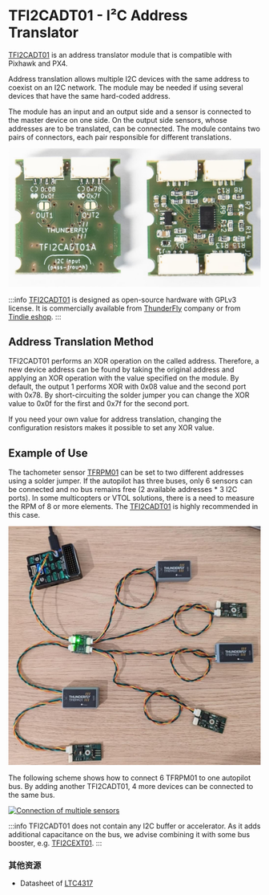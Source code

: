 # TFI2CADT01 - I²C Address Translator

[TFI2CADT01](https://docs.thunderfly.cz/avionics/TFI2CADT01/) is an address translator module that is compatible with Pixhawk and PX4.

Address translation allows multiple I2C devices with the same address to coexist on an I2C network.
The module may be needed if using several devices that have the same hard-coded address.

The module has an input and an output side and a sensor is connected to the master device on one side.
On the output side sensors, whose addresses are to be translated, can be connected.
The module contains two pairs of connectors, each pair responsible for different translations.

![TFI2CADT - i2c address translator](../../assets/peripherals/i2c_tfi2cadt/tfi2cadt01a_both_sides.jpg)

:::info
[TFI2CADT01](https://github.com/ThunderFly-aerospace/TFI2CADT01) is designed as open-source hardware with GPLv3 license.
It is commercially available from [ThunderFly](https://www.thunderfly.cz/) company or from [Tindie eshop](https://www.tindie.com/products/26353/).
:::

## Address Translation Method

TFI2CADT01 performs an XOR operation on the called address.
Therefore, a new device address can be found by taking the original address and applying an XOR operation with the value specified on the module.
By default, the output 1 performs XOR with 0x08 value and the second port with 0x78.
By short-circuiting the solder jumper you can change the XOR value to 0x0f for the first and 0x7f for the second port.

If you need your own value for address translation, changing the configuration resistors makes it possible to set any XOR value.

## Example of Use

The tachometer sensor [TFRPM01](../sensor/thunderfly_tachometer.md) can be set to two different addresses using a solder jumper.
If the autopilot has three buses, only 6 sensors can be connected and no bus remains free (2 available addresses \* 3 I2C ports).
In some multicopters or VTOL solutions, there is a need to measure the RPM of 8 or more elements.
The [TFI2CADT01](https://www.tindie.com/products/26353/) is highly recommended in this case.

![Multiple sensors](../../assets/peripherals/i2c_tfi2cadt/tfi2cadt01_multi_tfrpm01.jpg)

The following scheme shows how to connect 6 TFRPM01 to one autopilot bus.
By adding another TFI2CADT01, 4 more devices can be connected to the same bus.

[![Connection of multiple sensors](https://mermaid.ink/img/pako:eNptkd9rwjAQx_-VcE8dtJB2ukEfBLEWfJCJy8CHvgRznQH7gzSBDfF_33VZB2oCyf3I576XcBc4dgohh08j-xMTRdUyWuX2I6LNErY7zJh0tuv1ubNP_7csSRZsudlHS22GHlGxAduhM3fEfrdNI1GS4emK8a85fwSyGyC9A0S5yVbrg_DZKfLtCxH9JsjhaU7VvI7pfK3_NCg_NXmO3pwl5uYt9D0yAXoWoFNP4yM9H-kspJ0FtF8CdObpURtiaNA0UisaymWsrsCesMEKcnIV1tKdbQVVeyXU9UpaXCttOwO5NQ5jGKf1_t0ep9gzhZY04sYnrz9BI4mU)](https://mermaid-js.github.io/mermaid-live-editor/edit#pako:eNptkd9rwjAQx_-VcE8dtJB2ukEfBLEWfJCJy8CHvgRznQH7gzSBDfF_33VZB2oCyf3I576XcBc4dgohh08j-xMTRdUyWuX2I6LNErY7zJh0tuv1ubNP_7csSRZsudlHS22GHlGxAduhM3fEfrdNI1GS4emK8a85fwSyGyC9A0S5yVbrg_DZKfLtCxH9JsjhaU7VvI7pfK3_NCg_NXmO3pwl5uYt9D0yAXoWoFNP4yM9H-kspJ0FtF8CdObpURtiaNA0UisaymWsrsCesMEKcnIV1tKdbQVVeyXU9UpaXCttOwO5NQ5jGKf1_t0ep9gzhZY04sYnrz9BI4mU)

<!-- original mermaid graph
graph TD
    FMU(FMU - PX4 autopilot)
    FMU -- > AIR(Airspeed sensor)
    FMU -- > RPM1(TFRPM01C 0x50)
    FMU -- > RPM2(TFRPM01C 0x51)
    FMU -- > TFI2CEXT
    TFI2CEXT -- > ADT(TFI2CADT01: 0x0f, 0x7f)
    ADT -- > RPM3(Out1: TFRPM01C 0x50 - 0x5f)
    ADT -- > RPM4(Out1: TFRPM01C 0x51 - 0x5e)
    ADT -- > RPM5(Out2: TFRPM01C 0x50 - 0x2f)
    ADT -- > RPM6(Out2: TFRPM01C 0x52 - 0x2e)
-->

:::info
TFI2CADT01 does not contain any I2C buffer or accelerator.
As it adds additional capacitance on the bus, we advise combining it with some bus booster, e.g. [TFI2CEXT01](https://docs.thunderfly.cz/avionics/TFI2CEXT01/).
:::

### 其他资源

- Datasheet of [LTC4317](https://www.analog.com/media/en/technical-documentation/data-sheets/4317fa.pdf)
